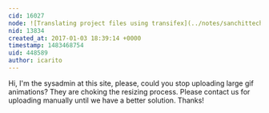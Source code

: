 ```yaml
---
cid: 16027
node: ![Translating project files using transifex](../notes/sanchittechnogeek/01-03-2017/translating-project-files-using-transifex)
nid: 13834
created_at: 2017-01-03 18:39:14 +0000
timestamp: 1483468754
uid: 448589
author: icarito
---
```


Hi,
I'm the sysadmin at this site, please, could you stop uploading large gif animations? They are choking the resizing process. Please contact us for uploading manually until we have a better solution.
Thanks!